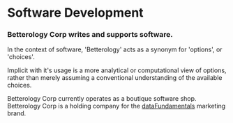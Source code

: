 # Software Development

### Betterology Corp writes and supports software.

In the context of software, 'Betterology' acts as a synonym for 'options', or 'choices'.

Implicit with it's usage is a more analytical or computational view of options, rather than merely assuming a conventional understanding of the available choices.

Betterology Corp currently operates as a boutique software shop. Betterology Corp is a holding company for the [dataFundamentals](http://datafundamentals.com) marketing brand.